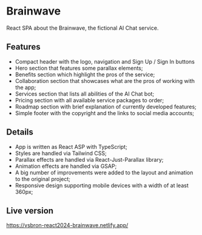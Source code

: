 # Brainwave

React SPA about the Brainwave, the fictional AI Chat service.

## Features

- Compact header with the logo, navigation and Sign Up / Sign In buttons
- Hero section that features some parallax elements;
- Benefits section which highlight the pros of the service;
- Collaboration section that showcases what are the pros of working with the app;
- Services section that lists all abilities of the AI Chat bot;
- Pricing section with all available service packages to order;
- Roadmap section with brief explanation of currently developed features;
- Simple footer with the copyright and the links to social media accounts;

## Details

- App is written as React ASP with TypeScript;
- Styles are handled via Tailwind CSS;
- Parallax effects are handled via React-Just-Parallax library;
- Animation effects are handled via GSAP;
- A big number of improvements were added to the layout and animation to the original project;
- Responsive design supporting mobile devices with a width of at least 360px;

## Live version

https://vsbron-react2024-brainwave.netlify.app/
